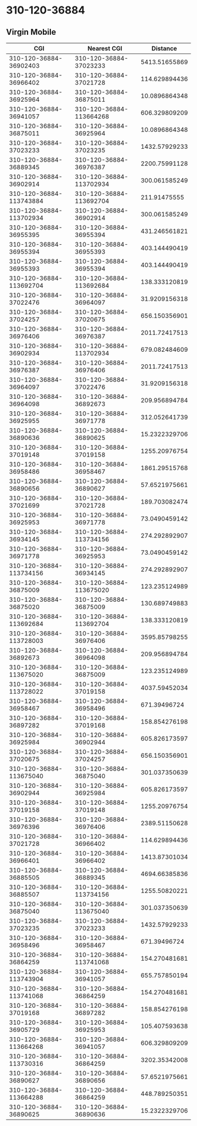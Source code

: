 # 310-120-36884
## Virgin Mobile


| CGI | Nearest CGI | Distance |
|-----|-------------|----------|
| 310-120-36884-36902403 | 310-120-36884-37023233 | 5413.51655869 |
| 310-120-36884-36966402 | 310-120-36884-37021728 | 114.629894436 |
| 310-120-36884-36925964 | 310-120-36884-36875011 | 10.0896864348 |
| 310-120-36884-36941057 | 310-120-36884-113664268 | 606.329809209 |
| 310-120-36884-36875011 | 310-120-36884-36925964 | 10.0896864348 |
| 310-120-36884-37023233 | 310-120-36884-37023235 | 1432.57929233 |
| 310-120-36884-36889345 | 310-120-36884-36976387 | 2200.75991128 |
| 310-120-36884-36902914 | 310-120-36884-113702934 | 300.061585249 |
| 310-120-36884-113743884 | 310-120-36884-113692704 | 211.91475555 |
| 310-120-36884-113702934 | 310-120-36884-36902914 | 300.061585249 |
| 310-120-36884-36955395 | 310-120-36884-36955394 | 431.246561821 |
| 310-120-36884-36955394 | 310-120-36884-36955393 | 403.144490419 |
| 310-120-36884-36955393 | 310-120-36884-36955394 | 403.144490419 |
| 310-120-36884-113692704 | 310-120-36884-113692684 | 138.333120819 |
| 310-120-36884-37022476 | 310-120-36884-36964097 | 31.9209156318 |
| 310-120-36884-37024257 | 310-120-36884-37020675 | 656.150356901 |
| 310-120-36884-36976406 | 310-120-36884-36976387 | 2011.72417513 |
| 310-120-36884-36902934 | 310-120-36884-113702934 | 679.082484609 |
| 310-120-36884-36976387 | 310-120-36884-36976406 | 2011.72417513 |
| 310-120-36884-36964097 | 310-120-36884-37022476 | 31.9209156318 |
| 310-120-36884-36964098 | 310-120-36884-36892673 | 209.956894784 |
| 310-120-36884-36925955 | 310-120-36884-36971778 | 312.052641739 |
| 310-120-36884-36890636 | 310-120-36884-36890625 | 15.2322329706 |
| 310-120-36884-37019148 | 310-120-36884-37019158 | 1255.20976754 |
| 310-120-36884-36958486 | 310-120-36884-36958467 | 1861.29515768 |
| 310-120-36884-36890656 | 310-120-36884-36890627 | 57.6521975661 |
| 310-120-36884-37021699 | 310-120-36884-37021728 | 189.703082474 |
| 310-120-36884-36925953 | 310-120-36884-36971778 | 73.0490459142 |
| 310-120-36884-36934145 | 310-120-36884-113734156 | 274.292892907 |
| 310-120-36884-36971778 | 310-120-36884-36925953 | 73.0490459142 |
| 310-120-36884-113734156 | 310-120-36884-36934145 | 274.292892907 |
| 310-120-36884-36875009 | 310-120-36884-113675020 | 123.235124989 |
| 310-120-36884-36875020 | 310-120-36884-36875009 | 130.689749883 |
| 310-120-36884-113692684 | 310-120-36884-113692704 | 138.333120819 |
| 310-120-36884-113728003 | 310-120-36884-36976406 | 3595.85798255 |
| 310-120-36884-36892673 | 310-120-36884-36964098 | 209.956894784 |
| 310-120-36884-113675020 | 310-120-36884-36875009 | 123.235124989 |
| 310-120-36884-113728022 | 310-120-36884-37019158 | 4037.59452034 |
| 310-120-36884-36958467 | 310-120-36884-36958496 | 671.39496724 |
| 310-120-36884-36897282 | 310-120-36884-37019168 | 158.854276198 |
| 310-120-36884-36925984 | 310-120-36884-36902944 | 605.826173597 |
| 310-120-36884-37020675 | 310-120-36884-37024257 | 656.150356901 |
| 310-120-36884-113675040 | 310-120-36884-36875040 | 301.037350639 |
| 310-120-36884-36902944 | 310-120-36884-36925984 | 605.826173597 |
| 310-120-36884-37019158 | 310-120-36884-37019148 | 1255.20976754 |
| 310-120-36884-36976396 | 310-120-36884-36976406 | 2389.51150628 |
| 310-120-36884-37021728 | 310-120-36884-36966402 | 114.629894436 |
| 310-120-36884-36966401 | 310-120-36884-36966402 | 1413.87301034 |
| 310-120-36884-36885505 | 310-120-36884-36889345 | 4694.66385836 |
| 310-120-36884-36885507 | 310-120-36884-113734156 | 1255.50820221 |
| 310-120-36884-36875040 | 310-120-36884-113675040 | 301.037350639 |
| 310-120-36884-37023235 | 310-120-36884-37023233 | 1432.57929233 |
| 310-120-36884-36958496 | 310-120-36884-36958467 | 671.39496724 |
| 310-120-36884-36864259 | 310-120-36884-113741068 | 154.270481681 |
| 310-120-36884-113743904 | 310-120-36884-36941057 | 655.757850194 |
| 310-120-36884-113741068 | 310-120-36884-36864259 | 154.270481681 |
| 310-120-36884-37019168 | 310-120-36884-36897282 | 158.854276198 |
| 310-120-36884-36905729 | 310-120-36884-36925953 | 105.407593638 |
| 310-120-36884-113664268 | 310-120-36884-36941057 | 606.329809209 |
| 310-120-36884-113730316 | 310-120-36884-36864259 | 3202.35342008 |
| 310-120-36884-36890627 | 310-120-36884-36890656 | 57.6521975661 |
| 310-120-36884-113664288 | 310-120-36884-36864259 | 448.789250351 |
| 310-120-36884-36890625 | 310-120-36884-36890636 | 15.2322329706 |
